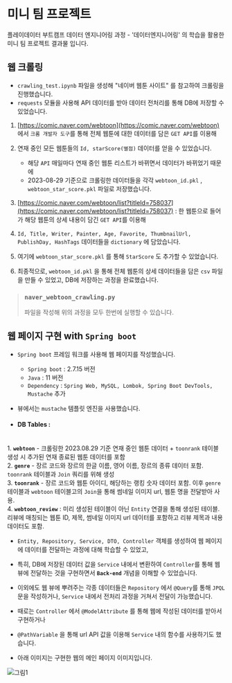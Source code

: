 # 미니 팀 프로젝트
플레이데이터 부트캠프 데이터 엔지니어링 과정 - '데이터엔지니어링' 의 학습을 활용한 미니 팀 프로젝트 결과물 입니다.


## 웹 크롤링
- `crawling_test.ipynb` 파일을 생성해 "네이버 웹툰 사이트" 를 참고하여 크롤링을 진행했습니다.
- `requests` 모듈을 사용해 API 데이터를 받아 데이터 전처리를 통해 DB에 저장할 수 있었습니다.
    
1. [https://comic.naver.com/webtoon](https://comic.naver.com/webtoon) 에서 `크롬 개발자 도구`를 통해 전체 웹툰에 대한 데이터를 담은 `GET API`를 이용해
1. 연재 중인 모든 웹툰들의 `Id, starScore(별점)` 데이터를 얻을 수 있었습니다.

    - 해당 `API` 매일마다 연재 중인 웹툰 리스트가 바뀌면서 데이터가 바뀌었기 때문에
    - 2023-08-29 기준으로 크롤링한 데이터들을 각각 `webtoon_id.pkl` , `webtoon_star_score.pkl` 파일로 저장했습니다.

1.  [https://comic.naver.com/webtoon/list?titleId=758037](https://comic.naver.com/webtoon/list?titleId=758037) : 한 웹툰으로 들어가 해당 웹툰의 상세 내용이 담긴 `GET API`를 이용해
1. `Id, Title, Writer, Painter, Age, Favorite, ThumbnailUrl, PublishDay, HashTags` 데이터들을 `dictionary` 에 담았습니다.
1. 여기에 `webtoon_star_score.pkl` 를 통해 `StarScore` 도 추가할 수 있었습니다.

1. 최종적으로, `webtoon_id.pkl` 을 통해 전체 웹툰의 상세 데이터들을 담은 `csv` 파일을 만들 수 있었고, DB에 저장하는 과정을 완료했습니다.

> ### **`naver_webtoon_crawling.py`** 
> 파일을 작성해 위의 과정을 모두 한번에 실행할 수 있습니다.

## 웹 페이지 구현 with `Spring boot`

- `Spring boot` 프레임 워크를 사용해 웹 페이지를 작성했습니다.
    - `Spring boot` : 2.7.15 버전
    - `Java` : 11 버전
    - `Dependency` : `Spring Web, MySQL, Lombok, Spring Boot DevTools, Mustache` 추가

- 뷰에서는 `mustache` 템플릿 엔진을 사용했습니다.<br>
- #### DB Tables : 
<br>1. **`webtoon`** - 크롤링한 2023.08.29 기준 연재 중인 웹툰 데이터 + `toonrank` 테이블 생성 시 추가된 연재 종료된 웹툰 데이터를 포함
<br>2. **`genre`** - 장르 코드와 장르의 한글 이름, 영어 이름, 장르의 종류 데이터 포함. `toonrank` 테이블과 `Join` 쿼리를 위해 생성
<br>3. **`toonrank`** - 장르 코드와 웹툰 아이디, 해당하는 랭킹 숫자 데이터 포함. 이후 `genre` 테이블과 `webtoon` 테이블고의 `Join`을 통해 썸네일 이미지 url, 웹툰 명을 전달받아 사용.
<br>4. **`webtoon_review`** : 미리 생성된 테이블이 아닌 `Entity` 연결을 통해 생성된 테이블. 리뷰에 매칭되는 웹툰 ID, 제목, 썸네일 이미지 url 데이터를 포함하고 리뷰 제목과 내용 데이터도 포함.

- `Entity, Repository, Service, DTO, Controller` 객체를 생성하여 웹 페이지에 데이터를 전달하는 과정에 대해 학습할 수 있었고,
- 특히, DB에 저장된 데이터 값을 `Service` 내에서 변환하여 `Controller`를 통해 웹 뷰에 전달하는 것을 구현하면서 **`Back-end`** 개념을 이해할 수 있었습니다.
- 이외에도 웹 뷰에 뿌려주는 각종 데이터들은 `Repository` 에서 `@Query`를 통해 `JPQL` 문을 작성하거나, `Service` 내에서 전처리 과정을 거쳐서 전달이 가능했습니다.
- 때로는 `Controller` 에서 `@ModelAttribute` 를 통해 웹에 작성된 데이터를 받아서 구현하거나
- `@PathVariable` 을 통해 url API 값을 이용해 `Service` 내의 함수를 사용하기도 했습니다.

- 아래 이미지는 구현한 웹의 메인 페이지 이미지입니다.

![그림1](https://github.com/aaingyunii/mini_team_project/assets/31847834/635ee618-ff29-40e9-a612-63442e0aab07)
